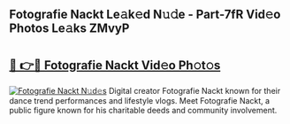 ## Fotografie Nackt Le𝚊k𝚎d N𝚞𝚍e - Part-7fR Vid𝚎o Photos Le𝚊ks ZMvyP

# <h2><a href="http://fbake4.evod.top/?m=Fotografie+Nackt">🔗 👉🔴 Fotografie Nackt Vid𝚎o Ph𝚘t𝚘s</a></h2>

[![Fotografie Nackt N𝚞d𝚎s](https://i.imgur.com/8V9OHl7.gif)](http://fbake4.evod.top/?m=Fotografie+Nackt)
Digital creator Fotografie Nackt known for their dance trend performances and lifestyle vlogs. Meet Fotografie Nackt, a public figure known for his charitable deeds and community involvement. 
